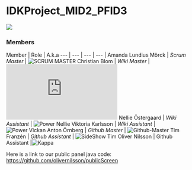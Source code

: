 # IDKProject_MID2_PFID3

![](https://camo.githubusercontent.com/91c12764acd4914535b00b6ebdc8e45313a46aa1/687474703a2f2f692e696d6775722e636f6d2f6f564c4735526a2e706e67)


### Members
Member | Role | A.k.a
--- | --- | --- | --- |
Amanda Lundius Mörck | *Scrum Master* | ![*SCRUM MASTER*](https://i.imgur.com/4RU2aC6.jpg "Dear Leader")
Christian Blom | *Wiki Master* | !["Griffin"](http://eksploratorzy.com.pl/download/file.php?avatar=2834_1391031207.png "Griffin")
Nellie Östergaard | *Wiki Assistant* | ![*Power Nellie*](http://www.marheavenj.net/milly/collective/joined/bubbles.gif "Power Nellie!!")
Viktoria Karlsson | *Wiki Assistant* | ![*Power Vickan*](http://images2.fanpop.com/image/category/www/19169_50_50.jpg "Power Vickan!!")
Anton Örnberg | *Github Master* | ![Github-Master](https://fbcdn-profile-a.akamaihd.net/hprofile-ak-frc3/v/t1.0-1/p50x50/547024_654861907871405_1873054938_n.jpg?oh=63b356081839d91a3fd962c55dbbbec2&oe=55C8C44A&__gda__=1440833707_84e87ae0655e942c088ad0448ea91c0d "Github General")
Tim Franzén | *Github Assistant* | ![SideShow Tim](https://pbs.twimg.com/profile_images/1030660658/sideshow_large_normal.jpg "SideShow Tim")
Oliver Nilsson | Github Assistant |![Kappa](https://lh3.googleusercontent.com/-fKGcb8OtqEg/AAAAAAAAAAI/AAAAAAAAAC4/okPPXnDNLp4/photo.jpg?sz=50 "Kappa")

Here is a link to our public panel java code: https://github.com/olivernilsson/publicScreen
